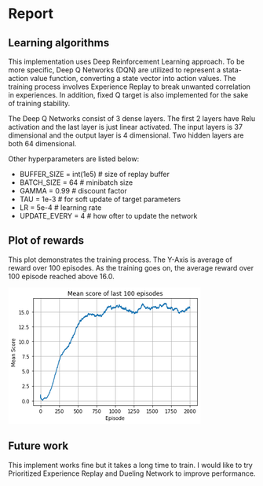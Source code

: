 # Report

## Learning algorithms

This implementation uses Deep Reinforcement Learning approach. To be more specific, Deep Q Networks (DQN) are utilized to represent a stata-action value function, converting a state vector into action values. The training process involves Experience Replay to break unwanted correlation in experiences. In addition, fixed Q target is also implemented for the sake of training stability. 

The Deep Q Networks consist of 3 dense layers. The first 2 layers have Relu activation and the last layer is just linear activated. The input layers is 37 dimensional and the output layer is 4 dimensional. Two hidden layers are both 64 dimensional. 

Other hyperparameters are listed below:
- BUFFER_SIZE = int(1e5)  # size of replay buffer
- BATCH_SIZE = 64   # minibatch size
- GAMMA = 0.99  # discount factor
- TAU = 1e-3    # for soft update of target parameters
- LR = 5e-4   # learning rate
- UPDATE_EVERY = 4   # how ofter to update the network

## Plot of rewards
This plot demonstrates the training process. The Y-Axis is average of reward over 100 episodes. As the training goes on, the average reward over 100 episode reached above 16.0. 

![](/Figure_1.png)


## Future work
This implement works fine but it takes a long time to train. I would like to try Prioritized Experience Replay and Dueling Network to improve performance. 
